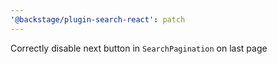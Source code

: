 ```yaml
---
'@backstage/plugin-search-react': patch
---
```


Correctly disable next button in `SearchPagination` on last page
